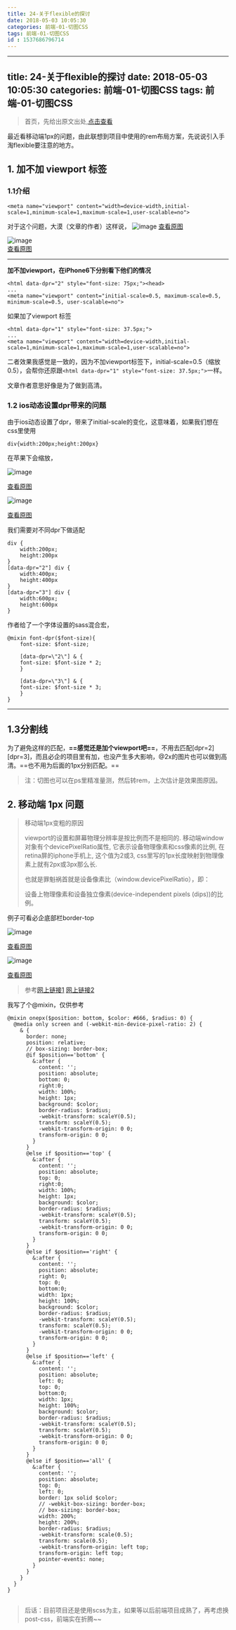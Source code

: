 ```yaml
---
title: 24-关于flexible的探讨
date: 2018-05-03 10:05:30
categories: 前端-01-切图CSS
tags: 前端-01-切图CSS
id : 1537686796714
---
```

---
title: 24-关于flexible的探讨
date: 2018-05-03 10:05:30
categories: 前端-01-切图CSS
tags: 前端-01-切图CSS
---
> 首页，先给出原文出处,[点击查看](https://www.w3cplus.com/mobile/lib-flexible-for-html5-layout.html)

最近看移动端1px的问题，由此联想到项目中使用的rem布局方案，先说说引入手淘flexible要注意的地方。

## 1. 加不加 viewport 标签

### 1.1介绍
```
<meta name="viewport" content="width=device-width,initial-scale=1,minimum-scale=1,maximum-scale=1,user-scalable=no">
```
对于这个问题，大漠（文章的作者）这样说，
![image](https://sfault-image.b0.upaiyun.com/315/921/3159212972-5a0bf1b53a302)
[查看原图](https://sfault-image.b0.upaiyun.com/315/921/3159212972-5a0bf1b53a302)

![image](https://sfault-image.b0.upaiyun.com/343/812/3438120248-5a0bf20a3976e)  
[查看原图](https://sfault-image.b0.upaiyun.com/343/812/3438120248-5a0bf20a3976e)


---

**加不加viewport，在iPhone6下分别看下他们的情况**

```
<html data-dpr="2" style="font-size: 75px;"><head>
...
<meta name="viewport" content="initial-scale=0.5, maximum-scale=0.5, minimum-scale=0.5, user-scalable=no">
```

如果加了viewport 标签

```
<html data-dpr="1" style="font-size: 37.5px;">
...
<meta name="viewport" content="width=device-width,initial-scale=1,minimum-scale=1,maximum-scale=1,user-scalable=no">
```

二者效果我感觉是一致的，因为不加viewport标签下，initial-scale=0.5（缩放0.5），会帮你还原跟`<html data-dpr="1" style="font-size: 37.5px;">`一样。

文章作者意思好像是为了做到高清。

### 1.2 ios动态设置dpr带来的问题

由于ios动态设置了dpr，带来了initial-scale的变化，这意味着，如果我们想在css里使用
```
div{width:200px;height:200px}
```
在苹果下会缩放，

![image](https://note.youdao.com/yws/api/personal/file/9A6144377A344070891DCCD33E58F0FE?method=download&shareKey=524aef53df20da4f5205d72e18ad0dce)

[查看原图](https://note.youdao.com/yws/api/personal/file/9A6144377A344070891DCCD33E58F0FE?method=download&shareKey=524aef53df20da4f5205d72e18ad0dce)

![image](https://note.youdao.com/yws/api/personal/file/FBE90B463E0C4E6FA14BEA8058C0FB44?method=download&shareKey=e5483dad08878615f35c4228b79ab6d5)

[查看原图](https://note.youdao.com/yws/api/personal/file/FBE90B463E0C4E6FA14BEA8058C0FB44?method=download&shareKey=e5483dad08878615f35c4228b79ab6d5)

我们需要对不同dpr下做适配

```
div { 
    width:200px;
    height:200px
} 
[data-dpr="2"] div { 
    width:400px;
    height:400px
} 
[data-dpr="3"] div { 
    width:600px;
    height:600px
}
```
作者给了一个字体设置的sass混合宏，

```
@mixin font-dpr($font-size){
    font-size: $font-size;
    
    [data-dpr=\"2\"] & {
    font-size: $font-size * 2;
    }
    
    [data-dpr=\"3\"] & {
    font-size: $font-size * 3;
    }
}
```


---

## 1.3分割线

为了避免这样的匹配，**==感觉还是加个viewport吧==**，不用去匹配[dpr=2][dpr=3]，而且必企的项目里有加，也没产生多大影响，@2x的图片也可以做到高清。==也不用为后面的1px分别匹配。==

> 注：切图也可以在ps里精准量测，然后转rem，上次估计是效果图原因。

## 2. 移动端 1px 问题

> 移动端1px变粗的原因
> 
> viewport的设置和屏幕物理分辨率是按比例而不是相同的. 移动端window对象有个devicePixelRatio属性, 它表示设备物理像素和css像素的比例, 在retina屏的iphone手机上, 这个值为2或3, css里写的1px长度映射到物理像素上就有2px或3px那么长.
> 
> 也就是罪魁祸首就是设备像素比（window.devicePixelRatio），即：
> 
> 设备上物理像素和设备独立像素(device-independent pixels (dips))的比例。

例子可看必企底部栏border-top

![image](https://sfault-image.b0.upaiyun.com/197/317/197317187-5a1791b0935fc)

[查看原图](https://sfault-image.b0.upaiyun.com/197/317/197317187-5a1791b0935fc)

![image](https://note.youdao.com/yws/api/personal/file/A2C6B885732D412A8CD0806423F9479F?method=download&shareKey=b8d7231c12f62e781ddb654d855bfa2c)

[查看原图](https://note.youdao.com/yws/api/personal/file/A2C6B885732D412A8CD0806423F9479F?method=download&shareKey=b8d7231c12f62e781ddb654d855bfa2c)

> 参考[网上链接1](http://www.jianshu.com/p/7e63f5a32636) [网上链接2](https://github.com/Mmzer/think/issues/3#onepx)

我写了个@mixin，仅供参考

```
@mixin onepx($position: bottom, $color: #666, $radius: 0) {
  @media only screen and (-webkit-min-device-pixel-ratio: 2) {
    & {
      border: none;
      position: relative;
      // box-sizing: border-box;
      @if $position=='bottom' {
        &:after {
          content: '';
          position: absolute;
          bottom: 0;
          right:0;
          width: 100%;
          height: 1px;
          background: $color;
          border-radius: $radius;
          -webkit-transform: scaleY(0.5);
          transform: scaleY(0.5);
          -webkit-transform-origin: 0 0;
          transform-origin: 0 0;
        }
      }
      @else if $position=='top' {
        &:after {
          content: '';
          position: absolute;
          top: 0;
          right:0;
          width: 100%;
          height: 1px;
          background: $color;
          border-radius: $radius;
          -webkit-transform: scaleY(0.5);
          transform: scaleY(0.5);
          -webkit-transform-origin: 0 0;
          transform-origin: 0 0;
        }
      }
      @else if $position=='right' {
        &:after {
          content: '';
          position: absolute;
          right: 0;
          top: 0;
          bottom:0;
          width: 1px;
          height: 100%;
          background: $color;
          border-radius: $radius;
          -webkit-transform: scaleY(0.5);
          transform: scaleY(0.5);
          -webkit-transform-origin: 0 0;
          transform-origin: 0 0;
        }
      }
      @else if $position=='left' {
        &:after {
          content: '';
          position: absolute;
          left: 0;
          top: 0;
          bottom:0;
          width: 1px;
          height: 100%;
          background: $color;
          border-radius: $radius;
          -webkit-transform: scaleY(0.5);
          transform: scaleY(0.5);
          -webkit-transform-origin: 0 0;
          transform-origin: 0 0;
        }
      }
      @else if $position=='all' {
        &:after {
          content: '';
          position: absolute;
          top: 0;
          left: 0;
          border: 1px solid $color;
          // -webkit-box-sizing: border-box;
          // box-sizing: border-box;
          width: 200%;
          height: 200%;
          border-radius: $radius;
          -webkit-transform: scale(0.5);
          transform: scale(0.5);
          -webkit-transform-origin: left top;
          transform-origin: left top;
          pointer-events: none;
        }
      }
    }
  }
}


```


> 后话：目前项目还是使用scss为主，如果等以后前端项目成熟了，再考虑换post-css，前端实在折腾~~


